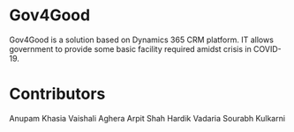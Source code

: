 # Gov4Good
Gov4Good is a solution based on Dynamics 365 CRM platform. IT allows government to provide some basic facility required amidst crisis in COVID-19.


# Contributors
Anupam Khasia
Vaishali Aghera
Arpit Shah
Hardik Vadaria
Sourabh Kulkarni
